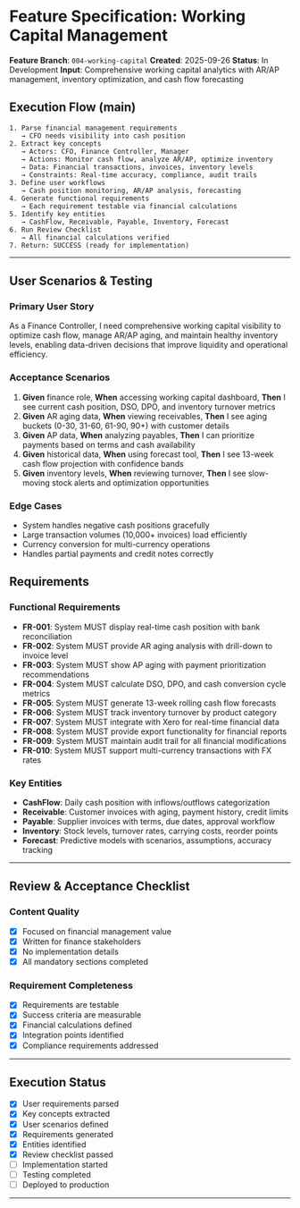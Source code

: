 # Feature Specification: Working Capital Management

**Feature Branch**: `004-working-capital`
**Created**: 2025-09-26
**Status**: In Development
**Input**: Comprehensive working capital analytics with AR/AP management, inventory optimization, and cash flow forecasting

## Execution Flow (main)

```
1. Parse financial management requirements
   → CFO needs visibility into cash position
2. Extract key concepts
   → Actors: CFO, Finance Controller, Manager
   → Actions: Monitor cash flow, analyze AR/AP, optimize inventory
   → Data: Financial transactions, invoices, inventory levels
   → Constraints: Real-time accuracy, compliance, audit trails
3. Define user workflows
   → Cash position monitoring, AR/AP analysis, forecasting
4. Generate functional requirements
   → Each requirement testable via financial calculations
5. Identify key entities
   → CashFlow, Receivable, Payable, Inventory, Forecast
6. Run Review Checklist
   → All financial calculations verified
7. Return: SUCCESS (ready for implementation)
```

---

## User Scenarios & Testing

### Primary User Story

As a Finance Controller, I need comprehensive working capital visibility to optimize cash flow, manage AR/AP aging, and maintain healthy inventory levels, enabling data-driven decisions that improve liquidity and operational efficiency.

### Acceptance Scenarios

1. **Given** finance role, **When** accessing working capital dashboard, **Then** I see current cash position, DSO, DPO, and inventory turnover metrics
2. **Given** AR aging data, **When** viewing receivables, **Then** I see aging buckets (0-30, 31-60, 61-90, 90+) with customer details
3. **Given** AP data, **When** analyzing payables, **Then** I can prioritize payments based on terms and cash availability
4. **Given** historical data, **When** using forecast tool, **Then** I see 13-week cash flow projection with confidence bands
5. **Given** inventory levels, **When** reviewing turnover, **Then** I see slow-moving stock alerts and optimization opportunities

### Edge Cases

- System handles negative cash positions gracefully
- Large transaction volumes (10,000+ invoices) load efficiently
- Currency conversion for multi-currency operations
- Handles partial payments and credit notes correctly

## Requirements

### Functional Requirements

- **FR-001**: System MUST display real-time cash position with bank reconciliation
- **FR-002**: System MUST provide AR aging analysis with drill-down to invoice level
- **FR-003**: System MUST show AP aging with payment prioritization recommendations
- **FR-004**: System MUST calculate DSO, DPO, and cash conversion cycle metrics
- **FR-005**: System MUST generate 13-week rolling cash flow forecasts
- **FR-006**: System MUST track inventory turnover by product category
- **FR-007**: System MUST integrate with Xero for real-time financial data
- **FR-008**: System MUST provide export functionality for financial reports
- **FR-009**: System MUST maintain audit trail for all financial modifications
- **FR-010**: System MUST support multi-currency transactions with FX rates

### Key Entities

- **CashFlow**: Daily cash position with inflows/outflows categorization
- **Receivable**: Customer invoices with aging, payment history, credit limits
- **Payable**: Supplier invoices with terms, due dates, approval workflow
- **Inventory**: Stock levels, turnover rates, carrying costs, reorder points
- **Forecast**: Predictive models with scenarios, assumptions, accuracy tracking

---

## Review & Acceptance Checklist

### Content Quality
- [x] Focused on financial management value
- [x] Written for finance stakeholders
- [x] No implementation details
- [x] All mandatory sections completed

### Requirement Completeness
- [x] Requirements are testable
- [x] Success criteria are measurable
- [x] Financial calculations defined
- [x] Integration points identified
- [x] Compliance requirements addressed

---

## Execution Status

- [x] User requirements parsed
- [x] Key concepts extracted
- [x] User scenarios defined
- [x] Requirements generated
- [x] Entities identified
- [x] Review checklist passed
- [ ] Implementation started
- [ ] Testing completed
- [ ] Deployed to production

---